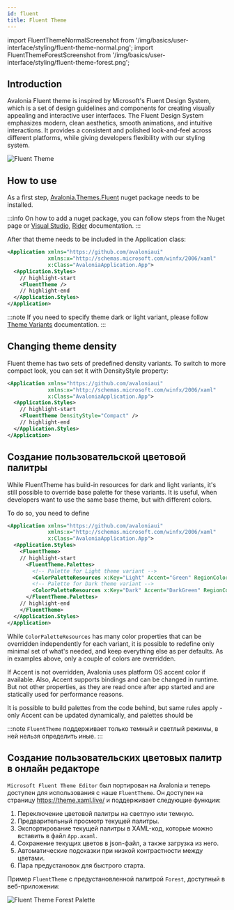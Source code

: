 ```yaml
---
id: fluent
title: Fluent Theme
---
```


import FluentThemeNormalScreenshot from '/img/basics/user-interface/styling/fluent-theme-normal.png';
import FluentThemeForestScreenshot from '/img/basics/user-interface/styling/fluent-theme-forest.png';

## Introduction

Avalonia Fluent theme is inspired by Microsoft's Fluent Design System, which is a set of design guidelines and components for creating visually appealing and interactive user interfaces. The Fluent Design System emphasizes modern, clean aesthetics, smooth animations, and intuitive interactions. It provides a consistent and polished look-and-feel across different platforms, while giving developers flexibility with our styling system.

<p><img className="medium-image-zoom" src={FluentThemeNormalScreenshot} alt="Fluent Theme" /></p>

## How to use

As a first step, [Avalonia.Themes.Fluent](https://www.nuget.org/packages/Avalonia.Themes.Fluent/) nuget package needs to be installed.

:::info
On how to add a nuget package, you can follow steps from the Nuget page or [Visual Studio](https://learn.microsoft.com/en-us/nuget/quickstart/install-and-use-a-package-in-visual-studio), [Rider](https://www.jetbrains.com/help/rider/Using_NuGet.html) documentation.
:::

After that theme needs to be included in the Application class:

```xml title="App.axaml"
<Application xmlns="https://github.com/avaloniaui"
             xmlns:x="http://schemas.microsoft.com/winfx/2006/xaml"
             x:Class="AvaloniaApplication.App">
  <Application.Styles>
    // highlight-start
    <FluentTheme />
    // highlight-end
  </Application.Styles>
</Application>
```

:::note
If you need to specify theme dark or light variant, please follow [Theme Variants](../../../../guides/styles-and-resources/how-to-use-theme-variants.md) documentation.
:::

## Changing theme density

Fluent theme has two sets of predefined density variants.
To switch to more compact look, you can set it with DensityStyle property:

```xml title="App.axaml"
<Application xmlns="https://github.com/avaloniaui"
             xmlns:x="http://schemas.microsoft.com/winfx/2006/xaml"
             x:Class="AvaloniaApplication.App">
  <Application.Styles>
    // highlight-start
    <FluentTheme DensityStyle="Compact" />
    // highlight-end
  </Application.Styles>
</Application>
```

## Создание пользовательской цветовой палитры

While FluentTheme has build-in resources for dark and light variants, it's still possible to override base palette for these variants.
It is useful, when developers want to use the same base theme, but with different colors.

To do so, you need to define

```xml title="App.axaml"
<Application xmlns="https://github.com/avaloniaui"
             xmlns:x="http://schemas.microsoft.com/winfx/2006/xaml"
             x:Class="AvaloniaApplication.App">
  <Application.Styles>
    <FluentTheme>
    // highlight-start
      <FluentTheme.Palettes>
        <!-- Palette for Light theme variant -->
        <ColorPaletteResources x:Key="Light" Accent="Green" RegionColor="White" ErrorText="Red" />
        <!-- Palette for Dark theme variant -->
        <ColorPaletteResources x:Key="Dark" Accent="DarkGreen" RegionColor="Black" ErrorText="Yellow" />
      </FluentTheme.Palettes>
    // highlight-end
    </FluentTheme>
  </Application.Styles>
</Application>
```

While `ColorPaletteResources` has many color properties that can be overridden independently for each variant, it is possible to redefine only minimal set of what's needed, and keep everything else as per defaults. As in examples above, only a couple of colors are overridden.

If Accent is not overridden, Avalonia uses platform OS accent color if available.
Also, Accent supports bindings and can be changed in runtime. But not other properties, as they are read once after app started and are statically used for performance reasons.

It is possible to build palettes from the code behind, but same rules apply - only Accent can be updated dynamically, and palettes should be

:::note
`FluentTheme` поддерживает только темный и светлый режимы, в ней нельзя определить иные.
:::

## Создание пользовательских цветовых палитр в онлайн редакторе

`Microsoft Fluent Theme Editor` был портирован на Avalonia и теперь доступен для использования с наше `FluentTheme`.
Он доступен на страницу https://theme.xaml.live/ и поддерживает следующие функции:

1. Переключение цветовой палитры на светлую или темную.
2. Предварительный просмотр текущей палитры.
3. Экспортирование текущей палитры в XAML-код, которые можно вставить в файл `App.axaml`.
4. Сохранение текущих цветов в json-файл, а также загрузка из него.
5. Автоматические подсказки при низкой контрастности между цветами.
6. Пара предустановок для быстрого старта.

Пример `FluentTheme` с предустановленной палитрой `Forest`, доступный в веб-приложении:
<p><img className="medium-image-zoom" src={FluentThemeForestScreenshot} alt="Fluent Theme Forest Palette" /></p>